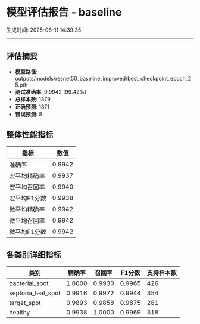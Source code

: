 # 模型评估报告 - baseline

生成时间: 2025-06-11 14:39:35

---

## 评估摘要
- **模型路径**: outputs/models/resnet50_baseline_improved/best_checkpoint_epoch_25.pth
- **测试准确率**: 0.9942 (99.42%)
- **总样本数**: 1379
- **正确预测**: 1371
- **错误预测**: 8

## 整体性能指标
| 指标 | 数值 |
|------|------|
| 准确率 | 0.9942 |
| 宏平均精确率 | 0.9937 |
| 宏平均召回率 | 0.9940 |
| 宏平均F1分数 | 0.9938 |
| 微平均精确率 | 0.9942 |
| 微平均召回率 | 0.9942 |
| 微平均F1分数 | 0.9942 |

## 各类别详细指标
| 类别 | 精确率 | 召回率 | F1分数 | 支持样本数 |
|------|--------|--------|--------|-----------|
| bacterial_spot | 1.0000 | 0.9930 | 0.9965 | 426 |
| septoria_leaf_spot | 0.9916 | 0.9972 | 0.9944 | 354 |
| target_spot | 0.9893 | 0.9858 | 0.9875 | 281 |
| healthy | 0.9938 | 1.0000 | 0.9969 | 318 |
